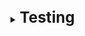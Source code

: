 [//]: # (Testing)
<br>
<details>
    <summary>
        <b><big><big><big>
            Testing
        </big></big></big></b>
    </summary>

[//]: # (What is divided into, what happens)
<br>
<details>
    <summary>
        <b><big><big><big>
            What is divided into, what happens
        </big></big></big></b>
    </summary>

![](https://elearn.epam.com/assets/courseware/v1/410860fdf29f9661f24af61a730de38d/asset-v1:EPAM+EngXBootcamp+2020+type@asset+block/The_High_Cost_of_Bugs_Tools_1.png)

- **Functional** testing
  (quality assurance of black box testing of a function)
    - **By approaches** (Regressive or domain)
        - depends on the main area of test creation
    - **By levels** (Smoke or Critical)
        - how many tests do we need and how deep do we go.
    - **By Type** (Compatibility or Usability)
        - what specific tests we will choose to solve some possible problems
    - **By disciplines** (Manual or automatic)
        - comparison of manual and automatic control for a number of parameters
- **Non-functional** testing
  (a wide range of external event tests that will affect our application in some way).
  **Are divided into:**
    - performance
    - safety
    - reliability
    - maintainability
    - usability
    - possibility of support

**According to the positivity of the scenario:**
- **Positive** – checking the software for compliance with the expected behavior.
  The main task of testing is to check whether the program works correctly.
- **Negative** – checks if the software will work if
  when user behavior differs from what is expected.

**By code access**
- **White box testing** - testing of a software product with access to the code.
- **Black box testing** - testing without access to the product code.
- **Grey box testing** - testing based on limited knowledge of the internal structure.
  In this case, the tester does not work with the software product code,
  but he is familiar with the internal structure of the program and the interaction between the components.
</details>

[//]: # (Auto tests vs manual tests)
<br>
<details>
    <summary>
        <b><big><big><big>
            Auto Tests vs. Manual Tests
        </big></big></big></b>
    </summary>

- **Automatic testing**
  (The automatic code checking software checks the source code
  against a predefined set of rules or best practices.
  The verification program or tool will usually display a list of warnings,
  which are violations of predefined programming standards.)
    - Checks source code against rules or practices
    - Local (self) code checking
    - Instant check
- **Manual testing**
  (Peer reviews or manual code reviews consist of reading line by line
  source code to identify potential problems.)
    - Ability to avoid design errors
    - Opportunity to learn and share knowledge for team members:

**Pros:**
- Lower cost early on
- Each execution is slightly different - has a certain randomness
- Easily adapts to environmental changes
- Flexibility
- Can be supported by tools
- Can detect small changes that tools can't because it doesn't look at them
- Fast execution - fast feedback

**Minuses:**
- Painstaking work
- Some tasks are difficult to complete manually
- Can be monotonous and boring
- Less accurate than automated tests

**Best for:**
- Usability testing
- Studies of the work done
- Testing accessibility

</details>

[//]: # (Automation Metrics vs Manual Testing)
<br>
<details>
    <summary>
        <b><big><big><big>
            Automation Metrics vs Manual Testing
        </big></big></big></b>
    </summary>

Test automation is an important part of the software development lifecycle

Test automation metrics:
- **return on investment (ROI)**.
  ![](https://elearn.epam.com/assets/courseware/v1/f331b444beb13eae406ff8cfe5940dbf/asset-v1:EPAM+EngXBootcamp+2020+type@asset+block/Test_automation_metrics__ROI__1_.svg)
- **coverage**
  ![](https://elearn.epam.com/assets/courseware/v1/4a71494e3423095ceeb666113bc48b37/asset-v1:EPAM+EngXBootcamp+2020+type@asset+block/Group.svg)
- **a priority**
  ![](https://elearn.epam.com/assets/courseware/v1/57aeaabf306f279a8af02a99808068ee/asset-v1:EPAM+EngXBootcamp+2020+type@asset+block/Test_automation_metrics__Coverage.svg)
  There are four squares:
    1. high priority, low cost automation;
    2. high priority, high cost;
    3. low priority, low cost;
    4. low priority, high cost.

Automation can save time and money if used correctly,
but for maximum savings in testing costs, you need to find
the right balance between manual and automated testing.

</details>

[//]: # (Test levels)
<br>
<details>
    <summary>
        <b><big><big><big>
            Test levels
        </big></big></big></b>
    </summary>

- **Module / Unit-testing** - checking the correct operation of individual modules of the project.
  This type of testing can be performed by the developers themselves.
    - Checking a separate class
    - Check the correctness and operability of the code
    - Verifies satisfaction of business requirements.
    - Provides the best quality, but does not catch all errors in the program
- **Integration Testing** - checking the interaction between several modules of the project.
- **System** - checking the operation of the entire system for compliance with the stated requirements for
  software product.
- **Functional** - emulate the behavior of the end user of the system.
- **Smoke testing** - very small tests that are run before the system starts
  to make sure it works.
- **Regression test** - test emulating the behavior of a real error
- **Acceptance test** - compliance test
- **Penetration test** - checking the system for various vulnerabilities.
- **Fuzzing test** - the idea is to feed the system a random,
  knowingly incorrect or unexpected input data stream.

</details>

[//]: # (Unit testing)
<br>
<details>
    <summary>
        <b><big><big><big>
            unit testing
        </big></big></big></b>
    </summary>

Checking that the code is working properly.
Some of the important features of a unit test include:

- Checks the functionality of the smallest elements of the application
- Written by developers
- Easy to run in IDE
- Runs relatively fast
- Easily integrates with CI (continuous integration)

**Why Unit tests**
- Fix/Find defects as development progresses
- Support of the project in the required state

If you're working without unit tests, you'll start wasting time trying to figure out
how the old code works and make sure your change didn't break it.

![](https://elearn.epam.com/assets/courseware/v1/b29602660b52e306c851053d644af883/asset-v1:EPAM+EngXBootcamp+2020+type@asset+block/Unit_testing___why_.svg)

**Principles of Unit Testing:**
They are described by the rule **F.I.R.S.T.**
- **Fast** - tests should be fast.
  When tests run slowly, you don't want to run them often.
  And if you don't run them often, you won't find problems early enough.
  so that they can be easily corrected.
- **Independent (or Isolated)** - tests should not depend on each other.
  One test should not set the conditions for the next test. In order not to cause a cascade of falls
- **Repeatable** - Tests must be repeatable in any environment.
  Test results should be the same at all times and in all places.
- **Self-validating** - Tests must have a logical inference. They either pass or they don't.
  In case of failure, you do not need to run through the log files and look for the cause of the error.
- **Timeliness** - tests must be written in a timely manner,
  just before the production code.

</details>

[//]: # (Integration testing)
<br>
<details>
    <summary>
        <b><big><big><big>
            Integration testing
        </big></big></big></b>
    </summary>

**Integration Testing** is one of the testing phases where
**individual software modules are combined and tested as a group**.

The purpose of integration testing is to verify compliance
development of functional, acceptance and reliability requirements.

Example: HTTP request handlers should also test
how the end client of this very service will use it.
This means that in fact, for such tests it is necessary
recreate an almost fully functional environment.

There are several **approaches** to integration testing:
- Upwards. First, the modules of the lower levels themselves are tested, and then ascending to the top of the hierarchy.
- Top down. First, the modules of the highest levels themselves are tested, and then in descending order using stubs.
- Big Bang. All modules of all levels are put together and then tested.

Advantages:
- ensures the assembly of the software system during tests.
- checks compliance with the requirements on the part of the user.
- integration testing is necessary to check whether the software modules work as a whole.


</details>

[//]: # (System testing/Functional testing/Smoke testing)
<br>
<details>
    <summary>
        <b><big><big><big>
            System testing/Functional test/Smoke testing
        </big></big></big></b>
    </summary>


**System testing**

**System testing** - one of the phases of testing, carried out
**checking the system as a whole** in order to identify defects

This is a comprehensive test that tests a bunch of several components at once.
The system in this case is perceived as a black box.

**Function test**

A test that is designed to fully emulate the behavior of the end user of the system.
In fact, you must write a robot that will use your system in a test environment.
More often this term is used in relation to the GUI, i.e.
interaction between the user and the graphical interface of the system.

**Smoke testing**

This is a special case of an integration test.
Usually these are very small tests that are run before the system starts,
to make sure that third-party software is working, which is necessary for the correct functioning of our system.
If such tests fail, we can notify the user about the problem or even stop the system from starting.

Such tests are often called smoke tests.
Smoke testing - came from the field of equipment testing,
if, after applying power, smoke and a burning smell appear, then the equipment is faulty.

</details>

[//]: # (Regression/Penetration test/Fuzzing/Acceptance tests)
<br>
<details>
    <summary>
        <b><big><big><big>
            Regression/Penetration test/Fuzzing/Acceptance tests
        </big></big></big></b>
    </summary>


**Regression test**

full or partial selection of already executed test cases,
which are repeated to ensure that the existing
functions work fine.

**Penetration test**

Checking the system for various vulnerabilities.
A good example would be tests that check the escaping of SQL commands (injection protection),
data availability and authorization with an expired token, etc.
The difficulty in writing such tests is taking into account all the bottlenecks.
Usually, public information about known vulnerabilities is used for this.
and exploits of the platform used.

**Fuzz test**

More often a kind of system test or vulnerability test.
The idea is to feed the system a random,
knowingly incorrect or unexpected input data stream.
The purpose of such a test is to try to detect violations of the validation and verification logic,
application logic in edge cases, sudden server crashes,
attempts to detect memory leaks or leaks of information about the internal structure of the system,
via raw error messages (stacktrace)

**Acceptance test**

Acceptance testing is a quality assurance (QA) process
which determines to what extent the application satisfies
end user requirements.

</details>

[//]: # (Test pyramid)
<br>
<details>
    <summary>
        <b><big><big><big>
            Testing Pyramid
        </big></big></big></b>
    </summary>


"Test Pyramid" is an abstraction that means grouping tests into different levels of detail.
It also gives an idea of how many tests should be in each of these groups.

Two **principles** follow from this pyramid:
- Write tests with different details.
- The higher the level, the fewer tests.

**Levels:**
- **Unit tests** - very fast - thousands of tests can be executed in just a few minutes.
    - they are more stable (FIRST rule)
    - help to think about possible places of error
    - help to find errors at earlier stages
    - fast execution time - fast feedback
    - independence on the user interface, database or api
    - easy to write and easy to maintain
- **Integration tests** - API testing is carried out based on the business logic of the software product.
    - used to test several interconnected modules
    - used to check the execution of business logic
    - rid of the difficulties of using the UI (postman pulls the rest)
    - you need to set up a system similar to the real one, which is why the tests are more expensive
- **System (UI) tests** - One UI test can take up to two hours to complete,
  and the execution is two minutes.
    - checking the correctness of the UI
    - checks the business logic from the user's point of view
    - UI tests are slower and harder to write and maintain,
      therefore it is necessary to minimize them.

![](https://qastart.by/images/Pyramid_API.png)

</details>

[//]: # (Test Driven Development)
<br>
<details>
    <summary>
        <b><big><big><big>
            Test Driven Development
        </big></big></big></b>
    </summary>

1. In test-driven development, every new feature **begins with writing a test**.
   To write a test, a developer must clearly understand the specifications and requirements of a feature.

2. In the second step, **run all tests** and see if the new test fails.

3. **Write the code that will cause the test to pass.**
   The new code written at this stage is not perfect.
   At this point, the **only purpose** of the written code is to pass the test.
   The programmer should not write code that goes beyond the functions tested by the test.
   (Can recline into parts 1-2)

4. **Verifying that all tests passed** (may shift to parts 1-3)

5. Repeat until all tests pass and there are no new requirements.
   This is followed by the **refactor code** stage.

</details>

</details>